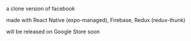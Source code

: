 a clone version of facebook

made with React Native (expo-managed), Firebase, Redux (redux-thunk)

will be released on Google Store soon
